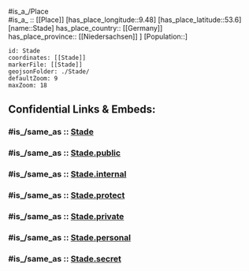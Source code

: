﻿---
confidential: public
isDeleted: false
location:
- 53.6
- 9.48
mapmarker: city
mapzoom:
- 7
- 12
SpocWebEntityId: 34501
tags:
- geo/City
type: City
---

#is_a_/Place  
#is_a_ :: [[Place]] 
[has_place_longitude::9.48] 
[has_place_latitude::53.6] 
[name::Stade] 
has_place_country:: [[Germany]]  
has_place_province:: [[Niedersachsen]] ] 
[Population::] 



```leaflet
id: Stade
coordinates: [[Stade]] 
markerFile: [[Stade]] 
geojsonFolder: ./Stade/
defaultZoom: 9 
maxZoom: 18
```


## Confidential Links & Embeds: 

### #is_/same_as :: [Stade](/_Standards/Earth/Continent/Europe/Europe~Central/Germany/Germany~West/Niedersachsen/counties~Niedersachsen/Stade.md) 

### #is_/same_as :: [Stade.public](/_public/Earth/Continent/Europe/Europe~Central/Germany/Germany~West/Niedersachsen/counties~Niedersachsen/Stade.public.md) 

### #is_/same_as :: [Stade.internal](/_internal/Earth/Continent/Europe/Europe~Central/Germany/Germany~West/Niedersachsen/counties~Niedersachsen/Stade.internal.md) 

### #is_/same_as :: [Stade.protect](/_protect/Earth/Continent/Europe/Europe~Central/Germany/Germany~West/Niedersachsen/counties~Niedersachsen/Stade.protect.md) 

### #is_/same_as :: [Stade.private](/_private/Earth/Continent/Europe/Europe~Central/Germany/Germany~West/Niedersachsen/counties~Niedersachsen/Stade.private.md) 

### #is_/same_as :: [Stade.personal](/_personal/Earth/Continent/Europe/Europe~Central/Germany/Germany~West/Niedersachsen/counties~Niedersachsen/Stade.personal.md) 

### #is_/same_as :: [Stade.secret](/_secret/Earth/Continent/Europe/Europe~Central/Germany/Germany~West/Niedersachsen/counties~Niedersachsen/Stade.secret.md)

